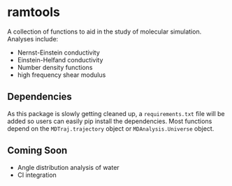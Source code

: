 # ramtools
A collection of functions to aid in the study of molecular simulation.  Analyses include:
- Nernst-Einstein conductivity
- Einstein-Helfand conductivity
- Number density functions
- high frequency shear modulus

## Dependencies
As this package is slowly getting cleaned up, a `requirements.txt` file will be added so users can easily
pip install the dependencies.  Most functions depend on the `MDTraj.trajectory` object or
`MDAnalysis.Universe` object.

## Coming Soon
- Angle distribution analysis of water
- CI integration
